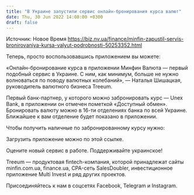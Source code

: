 ```yaml
---
title: "В Украине запустили сервис онлайн-бронирования курса валют"
date: Thu, 30 Jun 2022 14:08:00 +0300
draft: false
---
```

Источник: Новое Время https://biz.nv.ua/finance/minfin-zapustil-servis-bronirovaniya-kursa-valyut-podrobnosti-50253352.html


 Теперь, просто воспользовавшись приложением вы можете:

«Онлайн-бронирование курса в приложении Минфин Валюта — первый подобный сервис в Украине. С ним, как минимум, больше не нужно волноваться по поводу валютных колебаний», — Наталья Шишацкая, руководитель валютного бизнеса Treeum.

 Первый банк-партнер, у которого можно забронировать курс — Unex Bank, в приложении он отмечен пометкой «Доступный обмен». Бронировать валюту можно в 16-ти отделениях банка по всей Украине. Ближайшее к вам отделение будет показано в приложении.

 Чтобы получить наличные по забронированному курсу нужно:

 Загрузить приложение можно по этой ссылке.

 Оцените новый сервис в работе. Поддерживайте украинское!

 Treeum — продуктовая fintech-компания, которой принадлежат сайты minfin.com.ua, finance.ua, CPA-сеть SalesDoubler, инвестиционное приложение Multi Invest и ряд других проектов.

Присоединяйтесь к нам в соцсетях Facebook, Telegram и Instagram.
